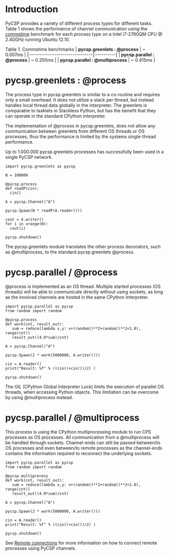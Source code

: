 # Introduction #

PyCSP provides a variety of different process types for different tasks. Table 1 shows the performance of channel communication using the [commstime](http://code.google.com/p/pycsp/source/browse/#svn/trunk/extras/examples/) benchmark for each process type on a Intel i7-2760QM CPU @ 2.40GHz running Ubuntu 12.10.

Table 1. Commstime benchmarks
| **pycsp.greenlets : @process** | ~ 0.007ms |
|:-------------------------------|:----------|
| **pycsp.parallel : @process**  | ~ 0.250ms |
| **pycsp.parallel : @multiprocess** | ~ 0.415ms |

# pycsp.greenlets : @process #

The process type in pycsp.greenlets is similar to a co-routine and requires only a small overhead. It does not utilize a stack per thread, but instead handles local thread data globally in the interpreter. The greenlets is comparable to tasklets in Stackless Python, but has the benefit that they can operate in the standard CPython interpreter.

The implementation of @process in pycsp.greenlets, does not allow any communication between greenlets from different OS threads or OS processes, thus the performance is limited by the systems single-thread performance.

Up to 1.000.000 pycsp.greenlets processes has successfully been used in a single PyCSP network.

```
import pycsp.greenlets as pycsp

N = 100000

@pycsp.process
def readP(cin):
  cin()

A = pycsp.Channel("A")

pycsp.Spawn(N * readP(A.reader()))

cout = A.writer()
for i in xrange(N):
  cout(i)

pycsp.shutdown()
```


The pycsp.greenlets module translates the other process decorators, such as @multiprocess, to the standard pycsp.greenlets @process.


# pycsp.parallel / @process #

@process is implemented as an OS thread. Multiple started processes (OS threads) will be able to communicate directly without using sockets, as long as the involved channels are hosted in the same CPython Interpreter.

```
import pycsp.parallel as pycsp
from random import random

@pycsp.process
def work(cnt, result_out):
   sum = reduce(lambda x,y: x+(random()**2+random()**2<1.0), range(cnt))
   result_out((4.0*sum)/cnt)

A = pycsp.Channel("A")

pycsp.Spawn(2 * work(5000000, A.writer()))

cin = A.reader()
print("Result: %f" % ((cin()+cin())/2) )

pycsp.shutdown()
```

The GIL (CPython Global Interpreter Lock) limits the execution of parallel OS threads, when accessing Python objects. This limitation can be overcome by using @multiprocess instead.

# pycsp.parallel / @multiprocess #

This process is using the CPython multiprocessing module to run CPS processes as OS processes. All communication from a @multiprocess will be handled through sockets. Channel-ends can still be passed between/to OS processes and even between/to remote processes as the channel-ends contains the information required to reconnect the underlying sockets.

```
import pycsp.parallel as pycsp
from random import random

@pycsp.multiprocess
def work(cnt, result_out):
   sum = reduce(lambda x,y: x+(random()**2+random()**2<1.0), range(cnt))
   result_out((4.0*sum)/cnt)

A = pycsp.Channel("A")

pycsp.Spawn(2 * work(5000000, A.writer()))

cin = A.reader()
print("Result: %f" % ((cin()+cin())/2) )

pycsp.shutdown()
```

See [Remote connections](Getting_Started_With_Parallel.md) for more information on how to connect remote processes using PyCSP channels.